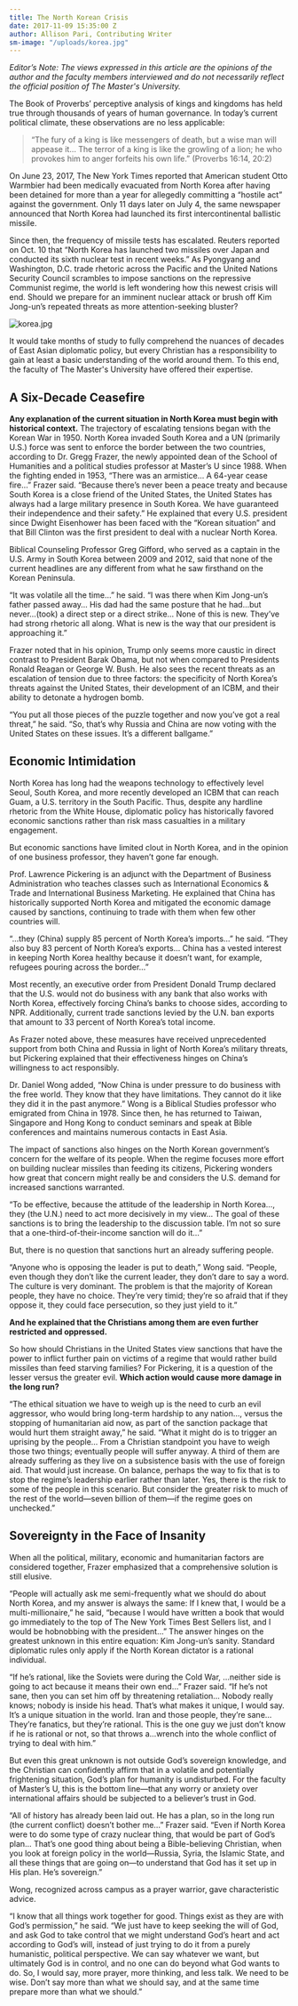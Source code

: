 ```yaml
---
title: The North Korean Crisis
date: 2017-11-09 15:35:00 Z
author: Allison Pari, Contributing Writer
sm-image: "/uploads/korea.jpg"
---
```


*Editor’s Note: The views expressed in this article are the opinions of the author and the faculty members interviewed and do not necessarily reflect the official position of The Master's University.*

The Book of Proverbs’ perceptive analysis of kings and kingdoms has held true through thousands of years of human governance. In today’s current political climate, these observations are no less applicable:

> “The fury of a king is like messengers of death, but a wise man will appease it… The terror of a king is like the growling of a lion; he who provokes him to anger forfeits his own life.” (Proverbs 16:14, 20:2)

On June 23, 2017, The New York Times reported that American student Otto Warmbier had been medically evacuated from North Korea after having been detained for more than a year for allegedly committing a “hostile act” against the government. Only 11 days later on July 4, the same newspaper announced that North Korea had launched its first intercontinental ballistic missile.

Since then, the frequency of missile tests has escalated. Reuters reported on Oct. 10 that “North Korea has launched two missiles over Japan and conducted its sixth nuclear test in recent weeks.” As Pyongyang and Washington, D.C. trade rhetoric across the Pacific and the United Nations Security Council scrambles to impose sanctions on the repressive Communist regime, the world is left wondering how this newest crisis will end. Should we prepare for an imminent nuclear attack or brush off Kim Jong-un’s repeated threats as more attention-seeking bluster?

![korea.jpg](/uploads/korea.jpg)

It would take months of study to fully comprehend the nuances of decades of East Asian diplomatic policy, but every Christian has a responsibility to gain at least a basic understanding of the world around them. To this end, the faculty of The Master's University have offered their expertise.

## A Six-Decade Ceasefire

**Any explanation of the current situation in North Korea must begin with historical context.** The trajectory of escalating tensions began with the Korean War in 1950. North Korea invaded South Korea and a UN (primarily U.S.) force was sent to enforce the border between the two countries, according to Dr. Gregg Frazer, the newly appointed dean of the School of Humanities and a political studies professor at Master’s U since 1988.
When the fighting ended in 1953, “There was an armistice… A 64-year cease fire…” Frazer said. “Because there’s never been a peace treaty and because South Korea is a close friend of the United States, the United States has always had a large military presence in South Korea. We have guaranteed their independence and their safety.” 
He explained that every U.S. president since Dwight Eisenhower has been faced with the “Korean situation” and that Bill Clinton was the first president to deal with a nuclear North Korea.

Biblical Counseling Professor Greg Gifford, who served as a captain in the U.S. Army in South Korea between 2009 and 2012, said that none of the current headlines are any different from what he saw firsthand on the Korean Peninsula. 

“It was volatile all the time…” he said. “I was there when Kim Jong-un’s father passed away… His dad had the same posture that he had…but never…(took) a direct step or a direct strike… None of this is new. They’ve had strong rhetoric all along. What is new is the way that our president is approaching it.”

Frazer noted that in his opinion, Trump only seems more caustic in direct contrast to President Barak Obama, but not when compared to Presidents Ronald Reagan or George W. Bush. He also sees the recent threats as an escalation of tension due to three factors: the specificity of North Korea’s threats against the United States, their development of an ICBM, and their ability to detonate a hydrogen bomb.

“You put all those pieces of the puzzle together and now you’ve got a real threat,” he said. “So, that’s why Russia and China are now voting with the United States on these issues. It’s a different ballgame.”

## Economic Intimidation

North Korea has long had the weapons technology to effectively level Seoul, South Korea, and more recently developed an ICBM that can reach Guam, a U.S. territory in the South Pacific. Thus, despite any hardline rhetoric from the White House, diplomatic policy has historically favored economic sanctions rather than risk mass casualties in a military engagement.   

But economic sanctions have limited clout in North Korea, and in the opinion of one business professor, they haven’t gone far enough.

Prof. Lawrence Pickering is an adjunct with the Department of Business Administration who teaches classes such as International Economics & Trade and International Business Marketing. He explained that China has historically supported North Korea and mitigated the economic damage caused by sanctions, continuing to trade with them when few other countries will. 

“…they (China) supply 85 percent of North Korea’s imports…” he said. “They also buy 83 percent of North Korea’s exports… China has a vested interest in keeping North Korea healthy because it doesn’t want, for example, refugees pouring across the border…”

Most recently, an executive order from President Donald Trump declared that the U.S. would not do business with any bank that also works with North Korea, effectively forcing China’s banks to choose sides, according to NPR.
Additionally, current trade sanctions levied by the U.N. ban exports that amount to 33 percent of North Korea’s total income.

As Frazer noted above, these measures have received unprecedented support from both China and Russia in light of North Korea’s military threats, but Pickering explained that their effectiveness hinges on China’s willingness to act responsibly.

Dr. Daniel Wong added, “Now China is under pressure to do business with the free world. They know that they have limitations. They cannot do it like they did it in the past anymore.” Wong is a Biblical Studies professor who emigrated from China in 1978. Since then, he has returned to Taiwan, Singapore and Hong Kong to conduct seminars and speak at Bible conferences and maintains numerous contacts in East Asia.

The impact of sanctions also hinges on the North Korean government’s concern for the welfare of its people. When the regime focuses more effort on building nuclear missiles than feeding its citizens, Pickering wonders how great that concern might really be and considers the U.S. demand for increased sanctions warranted.

“To be effective, because the attitude of the leadership in North Korea…, they (the U.N.) need to act more decisively in my view… The goal of these sanctions is to bring the leadership to the discussion table. I’m not so sure that a one-third-of-their-income sanction will do it…”

But, there is no question that sanctions hurt an already suffering people. 

“Anyone who is opposing the leader is put to death,” Wong said. “People, even though they don’t like the current leader, they don’t dare to say a word. The culture is very dominant. The problem is that the majority of Korean people, they have no choice. They’re very timid; they’re so afraid that if they oppose it, they could face persecution, so they just yield to it.”

**And he explained that the Christians among them are even further restricted and oppressed.**

So how should Christians in the United States view sanctions that have the power to inflict further pain on victims of a regime that would rather build missiles than feed starving families? For Pickering, it is a question of the lesser versus the greater evil. **Which action would cause more damage in the long run?**

“The ethical situation we have to weigh up is the need to curb an evil aggressor, who would bring long-term hardship to any nation…, versus the stopping of humanitarian aid now, as part of the sanction package that would hurt them straight away,” he said. “What it might do is to trigger an uprising by the people… From a Christian standpoint you have to weigh those two things; eventually people will suffer anyway. A third of them are already suffering as they live on a subsistence basis with the use of foreign aid. That would just increase. On balance, perhaps the way to fix that is to stop the regime’s leadership earlier rather than later. Yes, there is the risk to some of the people in this scenario. But consider the greater risk to much of the rest of the world—seven billion of them—if the regime goes on unchecked.”

## Sovereignty in the Face of Insanity

When all the political, military, economic and humanitarian factors are considered together, Frazer emphasized that a comprehensive solution is still elusive.

“People will actually ask me semi-frequently what we should do about North Korea, and my answer is always the same: If I knew that, I would be a multi-millionaire,” he said, “because I would have written a book that would go immediately to the top of The New York Times Best Sellers list, and I would be hobnobbing with the president…”
The answer hinges on the greatest unknown in this entire equation: Kim Jong-un’s sanity. Standard diplomatic rules only apply if the North Korean dictator is a rational individual.

“If he’s rational, like the Soviets were during the Cold War, …neither side is going to act because it means their own end…” Frazer said. “If he’s not sane, then you can set him off by threatening retaliation… Nobody really knows; nobody is inside his head. That’s what makes it unique, I would say. It’s a unique situation in the world. Iran and those people, they’re sane… They’re fanatics, but they’re rational. This is the one guy we just don’t know if he is rational or not, so that throws a…wrench into the whole conflict of trying to deal with him.”

But even this great unknown is not outside God’s sovereign knowledge, and the Christian can confidently affirm that in a volatile and potentially frightening situation, God’s plan for humanity is undisturbed. For the faculty of Master’s U, this is the bottom line—that any worry or anxiety over international affairs should be subjected to a believer’s trust in God.

“All of history has already been laid out. He has a plan, so in the long run (the current conflict) doesn’t bother me…” Frazer said. “Even if North Korea were to do some type of crazy nuclear thing, that would be part of God’s plan… That’s one good thing about being a Bible-believing Christian, when you look at foreign policy in the world—Russia, Syria, the Islamic State, and all these things that are going on—to understand that God has it set up in His plan. He’s sovereign.”

Wong, recognized across campus as a prayer warrior, gave characteristic advice.

“I know that all things work together for good. Things exist as they are with God’s permission,” he said. “We just have to keep seeking the will of God, and ask God to take control that we might understand God’s heart and act according to God’s will, instead of just trying to do it from a purely humanistic, political perspective. We can say whatever we want, but ultimately God is in control, and no one can do beyond what God wants to do. So, I would say, more prayer, more thinking, and less talk. We need to be wise. Don’t say more than what we should say, and at the same time prepare more than what we should.”
